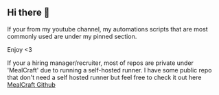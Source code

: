 ## Hi there 👋

If your from my youtube channel, my automations scripts that are most commonly used are under my pinned section.

Enjoy <3

If your a hiring manager/recruiter, most of repos are private under 'MealCraft' due to running a self-hosted runner. I have some public repo that don't need a self hosted runner but feel free to check it out here [MealCraft Github](https://github.com/orgs/MealCraft/repositories?q=visibility%3Apublic+archived%3Afalse)

<!--
**kimjunte/kimjunte** is a ✨ _special_ ✨ repository because its `README.md` (this file) appears on your GitHub profile.

Here are some ideas to get you started:

- 🔭 I’m currently working on ...
- 🌱 I’m currently learning ...
- 👯 I’m looking to collaborate on ...
- 🤔 I’m looking for help with ...
- 💬 Ask me about ...
- 📫 How to reach me: ...
- 😄 Pronouns: ...
- ⚡ Fun fact: ...
-->

